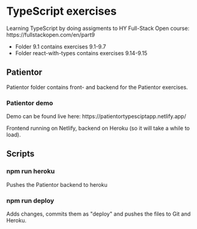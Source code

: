 <h1>TypeScript exercises</h1>
Learning TypeScript by doing assigments to HY Full-Stack Open course: https://fullstackopen.com/en/part9

* Folder 9.1 contains exercises 9.1-9.7
* Folder react-with-types contains exercises 9.14-9.15

<h2>Patientor</h2>
Patientor folder contains front- and backend for the Patientor exercises.

<h3>Patientor demo</h3>
Demo can be found live here: https://patientortypesciptapp.netlify.app/

Frontend running on Netlify, backend on Heroku (so it will take a while to load).

## Scripts

### npm run heroku
Pushes the Patientor backend to heroku

### npm run deploy
Adds changes, commits them as "deploy" and pushes the files to Git and Heroku.
